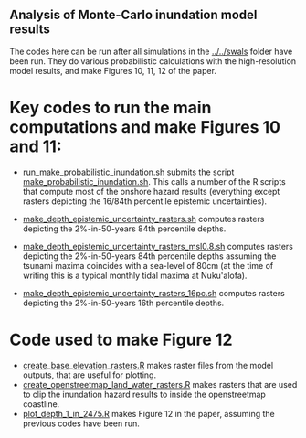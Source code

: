 Analysis of Monte-Carlo inundation model results
------------------------------------------------

The codes here can be run after all simulations in the [../../swals](../../swals) folder have been run. They do various probabilistic calculations with the high-resolution model results, and make Figures 10, 11, 12 of the paper. 

# Key codes to run the main computations and make Figures 10 and 11:

* [run_make_probabilistic_inundation.sh](run_make_probabilistic_inundation.sh) submits the script [make_probabilistic_inundation.sh](make_probabilistic_inundation.sh). This calls a number of the R scripts that compute most of the onshore hazard results (everything except rasters depicting the 16/84th percentile epistemic uncertainties).

* [make_depth_epistemic_uncertainty_rasters.sh](make_depth_epistemic_uncertainty_rasters.sh) computes rasters depicting the 2%-in-50-years 84th percentile depths.

* [make_depth_epistemic_uncertainty_rasters_msl0.8.sh](make_depth_epistemic_uncertainty_rasters_msl0.8.sh) computes rasters depicting the 2%-in-50-years 84th percentile depths assuming the tsunami maxima coincides with a sea-level of 80cm (at the time of writing this is a typical monthly tidal maxima at Nuku'alofa).

* [make_depth_epistemic_uncertainty_rasters_16pc.sh](make_depth_epistemic_uncertainty_rasters_16pc.sh) computes rasters depicting the 2%-in-50-years 16th percentile depths.


# Code used to make Figure 12 
* [create_base_elevation_rasters.R](create_base_elevation_rasters.R) makes raster files from the model outputs, that are useful for plotting. 
* [create_openstreetmap_land_water_rasters.R](create_openstreetmap_land_water_rasters.R) makes rasters that are used to clip the inundation hazard results to inside the openstreetmap coastline.
* [plot_depth_1_in_2475.R](plot_depth_1_in_2475.R) makes Figure 12 in the paper, assuming the previous codes have been run.
